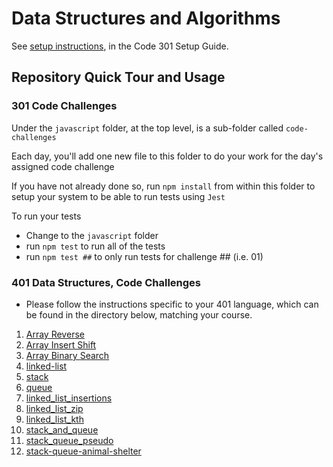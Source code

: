 # Data Structures and Algorithms

See [setup instructions](https://codefellows.github.io/setup-guide/code-301/3-code-challenges), in the Code 301 Setup Guide.

## Repository Quick Tour and Usage

### 301 Code Challenges

Under the `javascript` folder, at the top level, is a sub-folder called `code-challenges`

Each day, you'll add one new file to this folder to do your work for the day's assigned code challenge

If you have not already done so, run `npm install` from within this folder to setup your system to be able to run tests using `Jest`

To run your tests

- Change to the `javascript` folder
- run `npm test` to run all of the tests
- run `npm test ##` to only run tests for challenge ## (i.e. 01)

### 401 Data Structures, Code Challenges

- Please follow the instructions specific to your 401 language, which can be found in the directory below, matching your course.

1. [Array Reverse](python/docs/array_reverse/README.md)
2. [Array Insert Shift](python/docs/array_insert_shift/README.md)
3. [Array Binary Search](python/docs/array_binary_search/README.md)
4. [linked-list](python/docs/linked_list/README.md)
5. [stack](python/docs/array_reverse/README.md)
6. [queue](python/docs/array_reverse/README.md)
7. [linked_list_insertions](python/docs/linked_list_insertions/README.md)
8. [linked_list_zip](python/docs/linked_list_zip/README.md)
9. [linked_list_kth](python/docs/linked_list_kth/README.md)
10. [stack_and_queue](python/docs/stack_and_queue/README.md)
11. [stack_queue_pseudo](python/docs/stack_queue_pseudo/README.md)
12. [stack-queue-animal-shelter](python/docs/stack_queue_animal_shelter/README.md)


